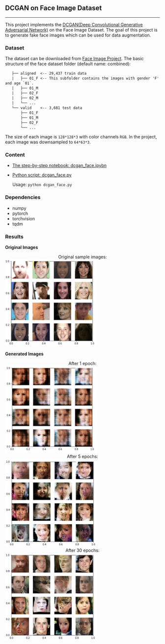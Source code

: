 ## DCGAN on Face Image Dataset
---
This project implements the [DCGAN(Deep Convolutional Generative Adversarial Network)](https://arxiv.org/pdf/1511.06434.pdf) on the Face Image Dataset. The goal of this project is to generate fake face images which can be used for data augmentation.

### Dataset

The dataset can be downloaded from [Face Image Project](https://talhassner.github.io/home/projects/Adience/Adience-data.html#agegender). The basic structure of the face dataset folder (default name: combined):

       ├── aligned  <-- 29,437 train data
       |   ├── 01_F <-- This subfolder contains the images with gender 'F' and age `01`.
       |   ├── 01_M
       |   ├── 02_F
       |   ├── 02_M
       |   └── ...
       └── valid    <-- 3,681 test data
           ├── 01_F 
           ├── 01_M
           ├── 02_F
           └── ...
          

The size of each image is `128*128*3` with color channels `RGB`. In the project, each image was downsampled to `64*63*3`. 



### Content

- [The step-by-step notebook: dcgan_face.ipybn](dcgan_face.ipynb)

- [Python script: dcgan_face.py](dcgan_face.py)

  Usage: `python dcgan_face.py`


### Dependencies 
- numpy
- pytorch
- torchvision
- tqdm

### Results
**Original Images**
<center>Original sample images:</center>  
<img src="example_images/original.png" alt="drawing" width="300"/>

**Generated Images**
<center>After 1 epoch:</center>  
<img src="example_images/1st_epoch.png" alt="drawing" width="300"/>

<center>After 5 epochs:</center>  
<img src="example_images/5th_epoch.png" alt="drawing" width="300"/>

<center>After 30 epochs:</center>  
<img src="example_images/30th_epoch.png" alt="drawing" width="300"/>
